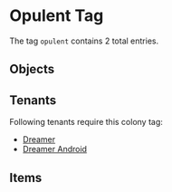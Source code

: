 # Opulent Tag

The tag `opulent` contains 2 total entries.

## Objects

## Tenants

Following tenants require this colony tag:

- [Dreamer](https://ceterai.github.io/MyEnternia/Wiki/Dreamer)
- [Dreamer Android](https://ceterai.github.io/MyEnternia/Wiki/DreamerAndroid)

## Items
